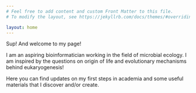 ```yaml
---
# Feel free to add content and custom Front Matter to this file.
# To modify the layout, see https://jekyllrb.com/docs/themes/#overriding-theme-defaults

layout: home
---
```

Sup!
And welcome to my page!

I am an aspiring bioinformatician working in the field of microbial ecology. I am inspired by the questions on origin of life and evolutionary mechanisms behind eukaryogenesis! 

Here you can find updates on my first steps in academia and some useful materials that I discover and/or create.
